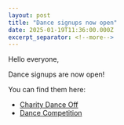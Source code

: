 ```yaml
---
layout: post
title: "Dance signups now open"
date: 2025-01-19T11:36:00.000Z
excerpt_separator: <!--more-->
---
```


Hello everyone,

Dance signups are now open! 

<!--more-->

You can find them here:

- [Charity Dance Off](https://forms.gle/QfnqpfRttcDxiUHb8)
- [Dance Competition](https://forms.gle/jXQcgPM8fyLc8mw77)